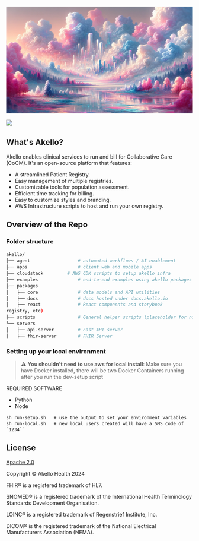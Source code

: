 ![Alt text](/assets/banner.png "Akello Banner")

[![](https://dcbadge.vercel.app/api/server/WSqNrWBKKw)](https://discord.gg/WSqNrWBKKw)

## What's Akello?

Akello enables clinical services to run and bill for Collaborative Care (CoCM). It's an open-source platform that features:

- A streamlined Patient Registry.
- Easy management of multiple registries.
- Customizable tools for population assessment.
- Efficient time tracking for billing.
- Easy to customize styles and branding.
- AWS Infrastructure scripts to host and run your own registry.


## Overview of the Repo

### Folder structure

```sh
akello/
├── agent                  # automated workflows / AI enablement
├── apps                   # client web and mobile apps
├── cloudstack         # AWS CDK scripts to setup akello infra
├── examples               # end-to-end examples using akello packages
├── packages   
│   ├── core               # data models and API utilities
│   ├── docs               # docs hosted under docs.akello.io
│   ├── react              # React components and storybook
registry, etc)
├── scripts                # General helper scripts (placeholder for now)
└── servers                 
│   ├── api-server         # Fast API server
│   ├── fhir-server        # FHIR Server

```


### Setting up your local environment

> :warning: **You shouldn't need to use aws for local install**: Make sure you have Docker installed, there will be two Docker Containers running after you run the dev-setup script


REQUIRED SOFTWARE
- Python
- Node
  

```shell
sh run-setup.sh   # use the output to set your environment variables
sh run-local.sh   # new local users created will have a SMS code of `1234``
```


## License

[Apache 2.0](LICENSE.txt)

Copyright &copy; Akello Health 2024

FHIR&reg; is a registered trademark of HL7.

SNOMED&reg; is a registered trademark of the International Health Terminology Standards Development Organisation.

LOINC&reg; is a registered trademark of Regenstrief Institute, Inc.

DICOM&reg; is the registered trademark of the National Electrical Manufacturers Association (NEMA).
